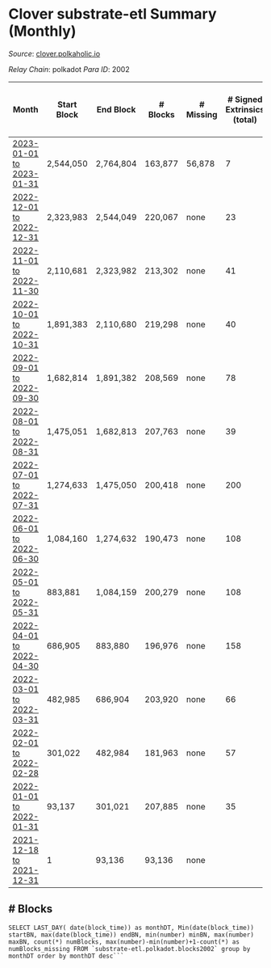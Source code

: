 # Clover substrate-etl Summary (Monthly)

_Source_: [clover.polkaholic.io](https://clover.polkaholic.io)

*Relay Chain*: polkadot
*Para ID*: 2002



| Month | Start Block | End Block | # Blocks | # Missing | # Signed Extrinsics (total) | # Active Accounts (avg) | # Addresses with Balances (max) | Issues |
| ----- | ----------- | --------- | -------- | --------- | --------------------------- | ----------------------- | ------------------------------- | ------ |
| [2023-01-01 to 2023-01-31](/substrate-etl/polkadot/2002-clover/2023-01-31.md) | 2,544,050 | 2,764,804 | 163,877 | 56,878 | 7 | 2 | 4,063 | - | 
| [2022-12-01 to 2022-12-31](/substrate-etl/polkadot/2002-clover/2022-12-31.md) | 2,323,983 | 2,544,049 | 220,067 | none | 23 | 9 | 3,984 | - | 
| [2022-11-01 to 2022-11-30](/substrate-etl/polkadot/2002-clover/2022-11-30.md) | 2,110,681 | 2,323,982 | 213,302 | none | 41 | 4 | 3,868 | - | 
| [2022-10-01 to 2022-10-31](/substrate-etl/polkadot/2002-clover/2022-10-31.md) | 1,891,383 | 2,110,680 | 219,298 | none | 40 | 6 | 3,797 | - | 
| [2022-09-01 to 2022-09-30](/substrate-etl/polkadot/2002-clover/2022-09-30.md) | 1,682,814 | 1,891,382 | 208,569 | none | 78 | 15 | 3,719 | - | 
| [2022-08-01 to 2022-08-31](/substrate-etl/polkadot/2002-clover/2022-08-31.md) | 1,475,051 | 1,682,813 | 207,763 | none | 39 | 7 | 3,651 | - | 
| [2022-07-01 to 2022-07-31](/substrate-etl/polkadot/2002-clover/2022-07-31.md) | 1,274,633 | 1,475,050 | 200,418 | none | 200 | 6 | 3,475 | - | 
| [2022-06-01 to 2022-06-30](/substrate-etl/polkadot/2002-clover/2022-06-30.md) | 1,084,160 | 1,274,632 | 190,473 | none | 108 | 9 | 3,285 | - | 
| [2022-05-01 to 2022-05-31](/substrate-etl/polkadot/2002-clover/2022-05-31.md) | 883,881 | 1,084,159 | 200,279 | none | 108 | 4 | 1,071 | - | 
| [2022-04-01 to 2022-04-30](/substrate-etl/polkadot/2002-clover/2022-04-30.md) | 686,905 | 883,880 | 196,976 | none | 158 | 3 | 379 | - | 
| [2022-03-01 to 2022-03-31](/substrate-etl/polkadot/2002-clover/2022-03-31.md) | 482,985 | 686,904 | 203,920 | none | 66 | 2 | 157 | - | 
| [2022-02-01 to 2022-02-28](/substrate-etl/polkadot/2002-clover/2022-02-28.md) | 301,022 | 482,984 | 181,963 | none | 57 | 1 | 49 | - | 
| [2022-01-01 to 2022-01-31](/substrate-etl/polkadot/2002-clover/2022-01-31.md) | 93,137 | 301,021 | 207,885 | none | 35 | 1 | 21 | - | 
| [2021-12-18 to 2021-12-31](/substrate-etl/polkadot/2002-clover/2021-12-31.md) | 1 | 93,136 | 93,136 | none |  |  | 7 | - | 

## # Blocks
```
SELECT LAST_DAY( date(block_time)) as monthDT, Min(date(block_time)) startBN, max(date(block_time)) endBN, min(number) minBN, max(number) maxBN, count(*) numBlocks, max(number)-min(number)+1-count(*) as numBlocks_missing FROM `substrate-etl.polkadot.blocks2002` group by monthDT order by monthDT desc```

